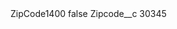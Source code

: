 <?xml version="1.0" encoding="UTF-8"?>
<CustomMetadata xmlns="http://soap.sforce.com/2006/04/metadata" xmlns:xsi="http://www.w3.org/2001/XMLSchema-instance" xmlns:xsd="http://www.w3.org/2001/XMLSchema">
    <label>ZipCode1400</label>
    <protected>false</protected>
    <values>
        <field>Zipcode__c</field>
        <value xsi:type="xsd:string">30345</value>
    </values>
</CustomMetadata>

